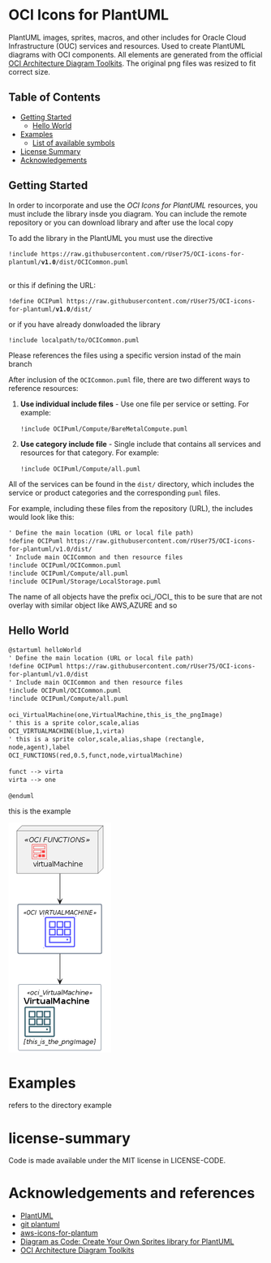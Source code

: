 
# OCI Icons for PlantUML

PlantUML images, sprites, macros, and other includes for Oracle Cloud Infrastructure (OUC) services and resources.
Used to create PlantUML diagrams with OCI components.
All elements are generated from the official [OCI Architecture Diagram Toolkits](https://docs.oracle.com/en-us/iaas/Content/General/Reference/graphicsfordiagrams.htm).
The original png files was resized to fit correct size.

## Table of Contents

<!-- toc -->

- [Getting Started](#getting-started)
  - [Hello World](#hello-world)
- [Examples](#examples)
  - [List of available symbols](OCISymbols.md)
- [License Summary](#license-summary)
- [Acknowledgements](#acknowledgements)

<!-- tocstop -->

## Getting Started

In order to incorporate and use the _OCI Icons for PlantUML_ resources, you must include the library insde you diagram.
You can include the remote repository or you can download library and after use the local copy

To add the library in the PlantUML you must use the directive

<pre><code>!include https://raw.githubusercontent.com/rUser75/OCI-icons-for-plantuml/<b>v1.0</b>/dist/OCICommon.puml
  
</code></pre>

or this if defining the URL:

<pre><code>!define OCIPuml https://raw.githubusercontent.com/rUser75/OCI-icons-for-plantuml/<b>v1.0</b>/dist/
</code></pre>

or if you have already donwloaded the library
```
!include localpath/to/OCICommon.puml
```

Please references the files using a specific version instad of the main branch

After inclusion of the `OCICommon.puml` file, there are two different ways to reference resources:

1. **Use individual include files** - Use one file per service or setting. For example:

   `!include OCIPuml/Compute/BareMetalCompute.puml`

1. **Use category include file** - Single include that contains all services and resources for that category. For example:

   `!include OCIPuml/Compute/all.puml`

All of the services can be found in the `dist/` directory, which includes the service or product categories and the corresponding `puml` files.

For example, including these files from the repository (URL), the includes would look like this:

```
' Define the main location (URL or local file path)
!define OCIPuml https://raw.githubusercontent.com/rUser75/OCI-icons-for-plantuml/v1.0/dist/
' Include main OCICommon and then resource files
!include OCIPuml/OCICommon.puml
!include OCIPuml/Compute/all.puml
!include OCIPuml/Storage/LocalStorage.puml
```

The name of all objects have the prefix oci_/OCI_ this to be sure that are not overlay with similar object like AWS,AZURE and so

## Hello World
```
@startuml helloWorld
' Define the main location (URL or local file path)
!define OCIPuml https://raw.githubusercontent.com/rUser75/OCI-icons-for-plantuml/v1.0/dist
' Include main OCICommon and then resource files
!include OCIPuml/OCICommon.puml
!include OCIPuml/Compute/all.puml

oci_VirtualMachine(one,VirtualMachine,this_is_the_pngImage)
' this is a sprite color,scale,alias
OCI_VIRTUALMACHINE(blue,1,virta)
' this is a sprite color,scale,alias,shape (rectangle, node,agent),label
OCI_FUNCTIONS(red,0.5,funct,node,virtualMachine)

funct --> virta
virta --> one

@enduml
```
this is the example

![helloWorld](https://raw.githubusercontent.com/rUser75/OCI-icons-for-plantuml/main/example/helloWorld.png)

# Examples 
refers to the directory example

# license-summary
 Code is made available under the MIT license in LICENSE-CODE.

# Acknowledgements and references
 
- [PlantUML](http://plantuml.com/index)
- [git plantuml](https://github.com/plantuml)
- [aws-icons-for-plantum](https://github.com/awslabs/aws-icons-for-plantum)
- [Diagram as Code: Create Your Own Sprites library for PlantUML](https://itnext.io/diagram-as-code-create-your-own-sprites-library-for-plantuml-f8cffb83b038)
- [OCI Architecture Diagram Toolkits](https://docs.oracle.com/en-us/iaas/Content/General/Reference/graphicsfordiagrams.htm)


 
